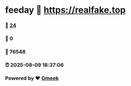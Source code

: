 # feeday :link: https://realfake.top 
### :page_facing_up: [24](https://realfake.top/tag.html) 
### :speech_balloon: 0 
### :hibiscus: 76548 
### :alarm_clock: 2025-08-09 18:37:06 
### Powered by :heart: [Gmeek](https://github.com/Meekdai/Gmeek)

